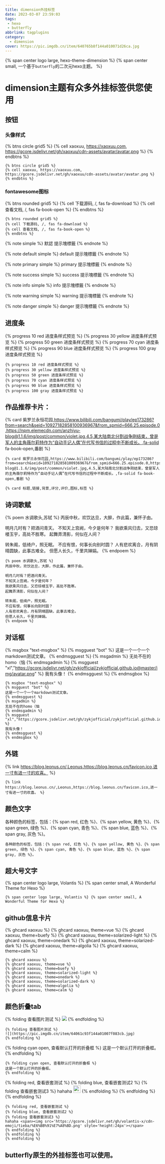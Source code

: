 ```yaml
---
title: dimension外挂标签
date: 2023-03-07 23:59:03
tags:
 - hexo
 - butterfly
abbrlink: tagplugins
category: 
  - dimension
cover: https://pic.imgdb.cn/item/640765b8f144a010071d26ca.jpg
---
```


{% span center logo large, hexo-theme-dimension %} {% span center small, 一个基于`butterfly`的二次元hexo主题。 %}

# dimension主题有众多外挂标签供您使用

## 按钮

### 头像样式

{% btns circle grid5 %}
{% cell xaoxuu, https://xaoxuu.com, https://gcore.jsdelivr.net/gh/xaoxuu/cdn-assets/avatar/avatar.png %}
{% endbtns %}

```
{% btns circle grid5 %}
{% cell xaoxuu, https://xaoxuu.com, https://gcore.jsdelivr.net/gh/xaoxuu/cdn-assets/avatar/avatar.png %}
{% endbtns %}
```

### fontawesome图标

{% btns rounded grid5 %}
{% cell 下载源码, /, fas fa-download %}
{% cell 查看文档, /, fas fa-book-open %}
{% endbtns %}

```
{% btns rounded grid5 %}
{% cell 下载源码, /, fas fa-download %}
{% cell 查看文档, /, fas fa-book-open %}
{% endbtns %}
```

{% note simple %}
默認 提示塊標籤
{% endnote %}

{% note default simple %}
default 提示塊標籤
{% endnote %}

{% note primary simple %}
primary 提示塊標籤
{% endnote %}

{% note success simple %}
success 提示塊標籤
{% endnote %}

{% note info simple %}
info 提示塊標籤
{% endnote %}

{% note warning simple %}
warning 提示塊標籤
{% endnote %}

{% note danger simple %}
danger 提示塊標籤
{% endnote %}

## 进度条

{% progress 10 red 进度条样式预览 %}
{% progress 30 yellow 进度条样式预览 %}
{% progress 50 green 进度条样式预览 %}
{% progress 70 cyan 进度条样式预览 %}
{% progress 90 blue 进度条样式预览 %}
{% progress 100 gray 进度条样式预览 %}

```
{% progress 10 red 进度条样式预览 %}
{% progress 30 yellow 进度条样式预览 %}
{% progress 50 green 进度条样式预览 %}
{% progress 70 cyan 进度条样式预览 %}
{% progress 90 blue 进度条样式预览 %}
{% progress 100 gray 进度条样式预览 %}
```

## 作品推荐卡片：

{% card 紫罗兰永恒花园,https://www.bilibili.com/bangumi/play/ep173286?from=search&seid=10927182858100936967&from_spmid=666.25.episode.0,https://npm.elemecdn.com/anzhiyu-blog@1.1.6/img/post/common/violet.jpg,4.5,某大陆南北分割战争刚结束，曾是军人的主角薇尔莉特作为“自动手记人偶”在代写书信的过程中不断成长。,fa-solid fa-book-open,番剧 %}

```
{% card 紫罗兰永恒花园,https://www.bilibili.com/bangumi/play/ep173286?from=search&seid=10927182858100936967&from_spmid=666.25.episode.0,https://npm.elemecdn.com/anzhiyu-blog@1.1.6/img/post/common/violet.jpg,4.5,某大陆南北分割战争刚结束，曾是军人的主角薇尔莉特作为“自动手记人偶”在代写书信的过程中不断成长。,fa-solid fa-book-open,番剧 %}

{% card 标题,链接,背景,评分,评价,图标,标签 %}
```

## 诗词歌赋

{% poem 水调歌头,苏轼 %}
丙辰中秋，欢饮达旦，大醉，作此篇，兼怀子由。

明月几时有？把酒问青天。
不知天上宫阙，今夕是何年？
我欲乘风归去，又恐琼楼玉宇，高处不胜寒。
起舞弄清影，何似在人间？

转朱阁，低绮户，照无眠。
不应有恨，何事长向别时圆？
人有悲欢离合，月有阴晴圆缺，此事古难全。
但愿人长久，千里共婵娟。
{% endpoem %}

```
{% poem 水调歌头,苏轼 %}
丙辰中秋，欢饮达旦，大醉，作此篇，兼怀子由。

明月几时有？把酒问青天。
不知天上宫阙，今夕是何年？
我欲乘风归去，又恐琼楼玉宇，高处不胜寒。
起舞弄清影，何似在人间？

转朱阁，低绮户，照无眠。
不应有恨，何事长向别时圆？
人有悲欢离合，月有阴晴圆缺，此事古难全。
但愿人长久，千里共婵娟。
{% endpoem %}
```

## 对话框

{% msgbox "text-msgbox" %}
{% msgguest "bot" %}
这是一个一个一个markdown测试文章。
{% endmsgguest %}
{% msgadmin %}
无处不在的homo（恼
{% endmsgadmin %}
{% msgguest "xl","https://gcore.jsdelivr.net/gh/zykjofficial/zykjofficial.github.io@master/img/avatar.png" %}
我有头像！
{% endmsgguest %}
{% endmsgbox %}

```
{% msgbox "text-msgbox" %}
{% msgguest "bot" %}
这是一个一个一个markdown测试文章。
{% endmsgguest %}
{% msgadmin %}
无处不在的homo（恼
{% endmsgadmin %}
{% msgguest "xl","https://gcore.jsdelivr.net/gh/zykjofficial/zykjofficial.github.io@master/img/avatar.png" %}
我有头像！
{% endmsgguest %}
{% endmsgbox %}
```

## 外链

{% link https://blog.leonus.cn/,Leonus,https://blog.leonus.cn/favicon.ico,进一寸有进一寸的欢喜。 %}

```
{% link https://blog.leonus.cn/,Leonus,https://blog.leonus.cn/favicon.ico,进一寸有进一寸的欢喜。 %}
```

## 颜色文字

各种颜色的标签，包括：{% span red, 红色 %}、{% span yellow, 黄色 %}、{% span green, 绿色 %}、{% span cyan, 青色 %}、{% span blue, 蓝色 %}、{% span gray, 灰色 %}。

```
各种颜色的标签，包括：{% span red, 红色 %}、{% span yellow, 黄色 %}、{% span green, 绿色 %}、{% span cyan, 青色 %}、{% span blue, 蓝色 %}、{% span gray, 灰色 %}。
```

## 超大号文字

{% span center logo large, Volantis %} {% span center small, A Wonderful Theme for Hexo %}

```
{% span center logo large, Volantis %} {% span center small, A Wonderful Theme for Hexo %}
```

## github信息卡片

{% ghcard xaoxuu %}
{% ghcard xaoxuu, theme=vue %}
{% ghcard xaoxuu, theme=buefy %}
{% ghcard xaoxuu, theme=solarized-light %}
{% ghcard xaoxuu, theme=onedark %}
{% ghcard xaoxuu, theme=solarized-dark %}
{% ghcard xaoxuu, theme=algolia %}
{% ghcard xaoxuu, theme=calm %}

```
{% ghcard xaoxuu %}
{% ghcard xaoxuu, theme=vue %}
{% ghcard xaoxuu, theme=buefy %}
{% ghcard xaoxuu, theme=solarized-light %}
{% ghcard xaoxuu, theme=onedark %}
{% ghcard xaoxuu, theme=solarized-dark %}
{% ghcard xaoxuu, theme=algolia %}
{% ghcard xaoxuu, theme=calm %}
```

## 颜色折叠tab

{% folding 查看图片测试 %}
![](https://pic.imgdb.cn/item/64061c93f144a01007f083cb.jpg)
{% endfolding %}

```
{% folding 查看图片测试 %}
![](https://pic.imgdb.cn/item/64061c93f144a01007f083cb.jpg)
{% endfolding %}
```

{% folding cyan open, 查看默认打开的折叠框 %}
这是一个默认打开的折叠框。
{% endfolding %}

```
{% folding cyan open, 查看默认打开的折叠框 %}
这是一个默认打开的折叠框。
{% endfolding %}
```

{% folding red, 查看嵌套测试 %}
{% folding blue, 查看嵌套测试2 %}
{% folding 查看嵌套测试3 %}
hahaha <span><img src='https://gcore.jsdelivr.net/gh/volantis-x/cdn-emoji/tieba/%E6%BB%91%E7%A8%BD.png' style='height:24px'></span>
{% endfolding %}
{% endfolding %}
{% endfolding %}

```
{% folding red, 查看嵌套测试 %}
{% folding blue, 查看嵌套测试2 %}
{% folding 查看嵌套测试3 %}
hahaha <span><img src='https://gcore.jsdelivr.net/gh/volantis-x/cdn-emoji/tieba/%E6%BB%91%E7%A8%BD.png' style='height:24px'></span>
{% endfolding %}
{% endfolding %}
{% endfolding %}
```

## butterfly原生的外挂标签也可以使用。